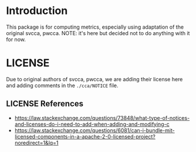 # Introduction

This package is for computing metrics, especially using adaptation of the original svcca, pwcca.
NOTE: it's here but decided not to do anything with it for now.

# LICENSE

Due to original authors of svcca, pwcca, we are adding their license here and adding comments in the `./cca/NOTICE` file.

## LICENSE References
- https://law.stackexchange.com/questions/73848/what-type-of-notices-and-licenses-do-i-need-to-add-when-adding-and-modifying-c
- https://law.stackexchange.com/questions/6081/can-i-bundle-mit-licensed-components-in-a-apache-2-0-licensed-project?noredirect=1&lq=1
